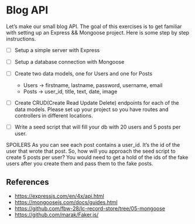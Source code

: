 # Blog API
Let’s make our small blog API.
The goal of this exercises is to get familiar with setting up an Express && Mongoose project.
Here is some step by step instructions.


- [ ] Setup a simple server with Express
- [ ] Setup a database connection with Mongoose
- [ ] Create two data models, one for Users and one for Posts
    - Users -> firstname, lastname, password, username, email
    - Posts -> user_id, title, text, date, image
- [ ] Create CRUD(Create Read Update Delete) endpoints for each of the data models. Please set up your project so you have routes and controllers in different locations.
- [ ] Write a seed script that will fill your db with 20 users and 5 posts per user.


SPOILERS
As you can see each post contains a user_id. It’s the id of the user that wrote that post. So, how will you approach the seed script to create 5 posts per user? You would need to get a hold of the ids of the fake users after you create them and pass them to the fake posts. 


## References

- https://expressjs.com/en/4x/api.html
- https://mongoosejs.com/docs/guides.html
- https://github.com/fbw-28/lc-record-store/tree/05-mongoose
- https://github.com/marak/Faker.js/
